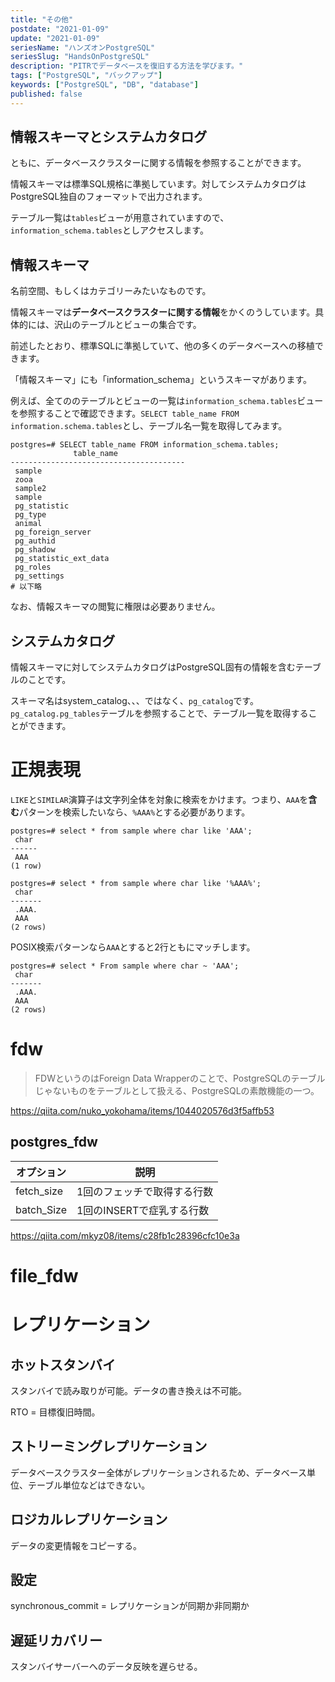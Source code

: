 ```yaml
---
title: "その他"
postdate: "2021-01-09"
update: "2021-01-09"
seriesName: "ハンズオンPostgreSQL"
seriesSlug: "HandsOnPostgreSQL"
description: "PITRでデータベースを復旧する方法を学びます。"
tags: ["PostgreSQL", "バックアップ"]
keywords: ["PostgreSQL", "DB", "database"]
published: false
---
```


## 情報スキーマとシステムカタログ

ともに、データベースクラスターに関する情報を参照することができます。

情報スキーマは標準SQL規格に準拠しています。対してシステムカタログはPostgreSQL独自のフォーマットで出力されます。

テーブル一覧は`tables`ビューが用意されていますので、`information_schema.tables`としアクセスします。

## 情報スキーマ

名前空間、もしくはカテゴリーみたいなものです。

情報スキーマは**データベースクラスターに関する情報**をかくのうしています。具体的には、沢山のテーブルとビューの集合です。

前述したとおり、標準SQLに準拠していて、他の多くのデータベースへの移植できます。

「情報スキーマ」にも「information_schema」というスキーマがあります。

例えば、全てののテーブルとビューの一覧は`information_schema.tables`ビューを参照することで確認できます。`SELECT table_name FROM information.schema.tables`とし、テーブル名一覧を取得してみます。

```
postgres=# SELECT table_name FROM information_schema.tables;
              table_name
---------------------------------------
 sample
 zooa
 sample2
 sample
 pg_statistic
 pg_type
 animal
 pg_foreign_server
 pg_authid
 pg_shadow
 pg_statistic_ext_data
 pg_roles
 pg_settings
# 以下略
```

なお、情報スキーマの閲覧に権限は必要ありません。


## システムカタログ

情報スキーマに対してシステムカタログはPostgreSQL固有の情報を含むテーブルのことです。

スキーマ名はsystem_catalog、、、ではなく、`pg_catalog`です。`pg_catalog.pg_tables`テーブルを参照することで、テーブル一覧を取得することができます。

# 正規表現

`LIKE`と`SIMILAR`演算子は文字列全体を対象に検索をかけます。つまり、`AAA`を**含む**パターンを検索したいなら、`%AAA%`とする必要があります。

```
postgres=# select * from sample where char like 'AAA';
 char
------
 AAA
(1 row)

postgres=# select * from sample where char like '%AAA%';
 char
-------
 .AAA.
 AAA
(2 rows)
```

POSIX検索パターンなら`AAA`とすると2行ともにマッチします。

```
postgres=# select * From sample where char ~ 'AAA';
 char
-------
 .AAA.
 AAA
(2 rows)
```




# fdw

> FDWというのはForeign Data Wrapperのことで、PostgreSQLのテーブルじゃないものをテーブルとして扱える、PostgreSQLの素敵機能の一つ。

https://qiita.com/nuko_yokohama/items/1044020576d3f5affb53

## postgres_fdw

|オプション|説明|
|---|---|
|fetch_size|1回のフェッチで取得する行数|
|batch_Size|1回のINSERTで症乳する行数|

https://qiita.com/mkyz08/items/c28fb1c28396cfc10e3a

# file_fdw


# レプリケーション

## ホットスタンバイ

スタンバイで読み取りが可能。データの書き換えは不可能。

RTO = 目標復旧時間。

## ストリーミングレプリケーション

データベースクラスター全体がレプリケーションされるため、データベース単位、テーブル単位などはできない。

## ロジカルレプリケーション

データの変更情報をコピーする。

## 設定

synchronous_commit = レプリケーションが同期か非同期か



## 遅延リカバリー

スタンバイサーバーへのデータ反映を遅らせる。